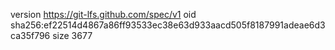 version https://git-lfs.github.com/spec/v1
oid sha256:ef22514d4867a86ff93533ec38e63d933aacd505f8187991adeae6d3ca35f796
size 3677
